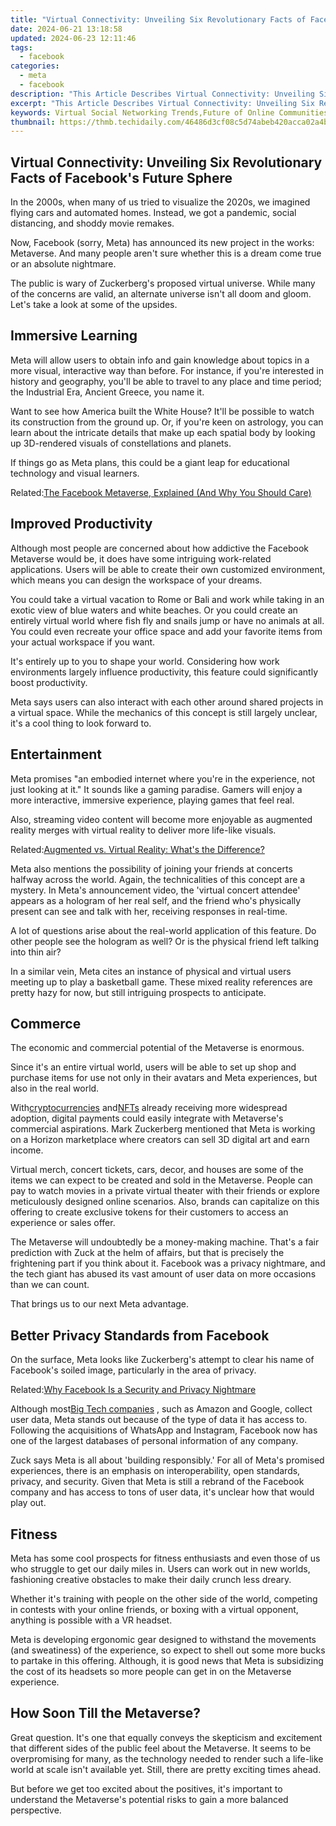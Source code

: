 ```yaml
---
title: "Virtual Connectivity: Unveiling Six Revolutionary Facts of Facebook's Future Sphere"
date: 2024-06-21 13:18:58
updated: 2024-06-23 12:11:46
tags:
  - facebook
categories:
  - meta
  - facebook
description: "This Article Describes Virtual Connectivity: Unveiling Six Revolutionary Facts of Facebook's Future Sphere"
excerpt: "This Article Describes Virtual Connectivity: Unveiling Six Revolutionary Facts of Facebook's Future Sphere"
keywords: Virtual Social Networking Trends,Future of Online Communities,Innovations in FB Dynamics,Digital Connectivity Insights,Facebook's Evolution Factors,Revolutionizing Online Spaces,Advancements in Social Media
thumbnail: https://thmb.techidaily.com/46486d3cf08c5d74abeb420acca02a4bdb0158ce8590b04726071d43a2a2101d.jpg
---
```


## Virtual Connectivity: Unveiling Six Revolutionary Facts of Facebook's Future Sphere

 In the 2000s, when many of us tried to visualize the 2020s, we imagined flying cars and automated homes. Instead, we got a pandemic, social distancing, and shoddy movie remakes.

 Now, Facebook (sorry, Meta) has announced its new project in the works: Metaverse. And many people aren't sure whether this is a dream come true or an absolute nightmare.

 The public is wary of Zuckerberg's proposed virtual universe. While many of the concerns are valid, an alternate universe isn't all doom and gloom. Let's take a look at some of the upsides.

## Immersive Learning

 Meta will allow users to obtain info and gain knowledge about topics in a more visual, interactive way than before. For instance, if you're interested in history and geography, you'll be able to travel to any place and time period; the Industrial Era, Ancient Greece, you name it.

 Want to see how America built the White House? It'll be possible to watch its construction from the ground up. Or, if you're keen on astrology, you can learn about the intricate details that make up each spatial body by looking up 3D-rendered visuals of constellations and planets.

 If things go as Meta plans, this could be a giant leap for educational technology and visual learners.

 Related:[The Facebook Metaverse, Explained (And Why You Should Care)](https://www.makeuseof.com/facebook-metaverse-explained/)

## Improved Productivity

 Although most people are concerned about how addictive the Facebook Metaverse would be, it does have some intriguing work-related applications. Users will be able to create their own customized environment, which means you can design the workspace of your dreams.

 You could take a virtual vacation to Rome or Bali and work while taking in an exotic view of blue waters and white beaches. Or you could create an entirely virtual world where fish fly and snails jump or have no animals at all. You could even recreate your office space and add your favorite items from your actual workspace if you want.

 It's entirely up to you to shape your world. Considering how work environments largely influence productivity, this feature could significantly boost productivity.

 Meta says users can also interact with each other around shared projects in a virtual space. While the mechanics of this concept is still largely unclear, it's a cool thing to look forward to.

## Entertainment

 Meta promises "an embodied internet where you're in the experience, not just looking at it." It sounds like a gaming paradise. Gamers will enjoy a more interactive, immersive experience, playing games that feel real.

 Also, streaming video content will become more enjoyable as augmented reality merges with virtual reality to deliver more life-like visuals.

 Related:[Augmented vs. Virtual Reality: What's the Difference?](https://www.makeuseof.com/tag/augmented-vs-virtual-reality-whats-difference/)

 Meta also mentions the possibility of joining your friends at concerts halfway across the world. Again, the technicalities of this concept are a mystery. In Meta's announcement video, the 'virtual concert attendee' appears as a hologram of her real self, and the friend who's physically present can see and talk with her, receiving responses in real-time.

 A lot of questions arise about the real-world application of this feature. Do other people see the hologram as well? Or is the physical friend left talking into thin air?

 In a similar vein, Meta cites an instance of physical and virtual users meeting up to play a basketball game. These mixed reality references are pretty hazy for now, but still intriguing prospects to anticipate.

## Commerce

The economic and commercial potential of the Metaverse is enormous.

 Since it's an entire virtual world, users will be able to set up shop and purchase items for use not only in their avatars and Meta experiences, but also in the real world.

 With[cryptocurrencies](https://www.makeuseof.com/how-does-cryptocurrency-work/) and[NFTs](https://www.makeuseof.com/what-is-a-non-fungible-token-nft/) already receiving more widespread adoption, digital payments could easily integrate with Metaverse's commercial aspirations. Mark Zuckerberg mentioned that Meta is working on a Horizon marketplace where creators can sell 3D digital art and earn income.

 Virtual merch, concert tickets, cars, decor, and houses are some of the items we can expect to be created and sold in the Metaverse. People can pay to watch movies in a private virtual theater with their friends or explore meticulously designed online scenarios. Also, brands can capitalize on this offering to create exclusive tokens for their customers to access an experience or sales offer.

 The Metaverse will undoubtedly be a money-making machine. That's a fair prediction with Zuck at the helm of affairs, but that is precisely the frightening part if you think about it. Facebook was a privacy nightmare, and the tech giant has abused its vast amount of user data on more occasions than we can count.

That brings us to our next Meta advantage.

## Better Privacy Standards from Facebook

 On the surface, Meta looks like Zuckerberg's attempt to clear his name of Facebook's soiled image, particularly in the area of privacy.

 Related:[Why Facebook Is a Security and Privacy Nightmare](https://www.makeuseof.com/tag/facebook-security-privacy-nightmare/)

 Although most[Big Tech companies](http://www.makeuseof.com/what-is-big-tech-and-why-is-the-government-trying-to-break-it-up-/) , such as Amazon and Google, collect user data, Meta stands out because of the type of data it has access to. Following the acquisitions of WhatsApp and Instagram, Facebook now has one of the largest databases of personal information of any company.

 Zuck says Meta is all about 'building responsibly.' For all of Meta's promised experiences, there is an emphasis on interoperability, open standards, privacy, and security. Given that Meta is still a rebrand of the Facebook company and has access to tons of user data, it's unclear how that would play out.

## Fitness

 Meta has some cool prospects for fitness enthusiasts and even those of us who struggle to get our daily miles in. Users can work out in new worlds, fashioning creative obstacles to make their daily crunch less dreary.

 Whether it's training with people on the other side of the world, competing in contests with your online friends, or boxing with a virtual opponent, anything is possible with a VR headset.

 Meta is developing ergonomic gear designed to withstand the movements (and sweatiness) of the experience, so expect to shell out some more bucks to partake in this offering. Although, it is good news that Meta is subsidizing the cost of its headsets so more people can get in on the Metaverse experience.

## How Soon Till the Metaverse?

 Great question. It's one that equally conveys the skepticism and excitement that different sides of the public feel about the Metaverse. It seems to be overpromising for many, as the technology needed to render such a life-like world at scale isn't available yet. Still, there are pretty exciting times ahead.

 But before we get too excited about the positives, it's important to understand the Metaverse's potential risks to gain a more balanced perspective.


<ins class="adsbygoogle"
     style="display:block"
     data-ad-format="autorelaxed"
     data-ad-client="ca-pub-7571918770474297"
     data-ad-slot="1223367746"></ins>



<ins class="adsbygoogle"
     style="display:block"
     data-ad-client="ca-pub-7571918770474297"
     data-ad-slot="8358498916"
     data-ad-format="auto"
     data-full-width-responsive="true"></ins>
